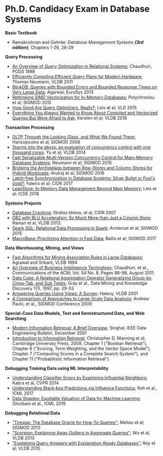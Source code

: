 # Ph.D. Candidacy Exam in Database Systems

**Basic Textbook**

* Ramakrishnan and Gehrke: *Database Management Systems* ***(3rd edition)***, Chapters 1-26, 28-29

**Query Processing**

* [An Overview of Query Optimization in Relational Systems](http://dl.acm.org/citation.cfm?id=275492); Chaudhuri, PODS 1998
* [Efficiently Compiling Efficient Query Plans for Modern Hardware](http://www.vldb.org/pvldb/vol4/p539-neumann.pdf); Thomas Neumann, VLDB 2011
* [BlinkDB: Queries with Bounded Errors and Bounded Response Times on Very Large Data](http://dl.acm.org/citation.cfm?id=2465355);  Agarwal; EuroSys 2013
* [Rethinking SIMD Vectorization for In-Memory Databases](https://dl.acm.org/doi/10.1145/2723372.2747645); Polychroniou et al; SIGMOD 2015
* [How Good Are Query Optimizers, Really?](https://dl.acm.org/doi/10.14778/2850583.2850594); Leis at al; VLD 2015
* [Everything You Always Wanted to Know About Compiled and Vectorized Queries But Were Afraid to Ask](https://dl.acm.org/doi/10.14778/3275366.3284966); Kersten et al; VLDB 2018

**Transaction Processing**

* [OLTP Through the Looking Glass, and What We Found There](https://dl.acm.org/doi/10.1145/1376616.1376713); Harizopoulos et al, SIGMOD 2008
* [Staring into the abyss: an evaluation of concurrency control with one thousand cores](https://dl.acm.org/doi/10.14778/2735508.2735511); Yu et al; VLDB 2014
* [Fast Serializable Multi-Version Concurrency Control for Main-Memory Database Systems](https://dl.acm.org/doi/abs/10.1145/2723372.2749436); Neumann et al; SIGMOD 2015
* [Bridging the Archipelago between Row-Stores and Column-Stores for Hybrid Workloads](https://dl.acm.org/doi/10.1145/2882903.2915231); Arulraj et al; SIGMOD 2016
* [Latch-free Synchronization in Database Systems: Silver Bullet or Fool's Gold?](http://cidrdb.org/cidr2017/papers/p121-faleiro-cidr17.pdf); Faleiro et al; CIDR 2017
* [LeanStore: In-Memory Data Management Beyond Main Memory](https://ieeexplore.ieee.org/abstract/document/8509247); Leis et al; ICDE 2018

**Systems Projects**

* [Database Cracking](http://stratos.seas.harvard.edu/files/IKM_CIDR07.pdf); Stratos Idreos, et al, CIDR 2007
* [DB2 with BLU Acceleration: So Much More than Just a Column Store](https://dl.acm.org/doi/10.14778/2536222.2536233); Raman et al, VLDB 2013.
* [Spark SQL: Relational Data Processing in Spark](https://dl.acm.org/doi/10.1145/2723372.2742797); Armbrust et al; SIGMOD 2015
* [MacroBase: Prioritizing Attention in Fast Data](https://dl.acm.org/doi/10.1145/3035918.3035928); Bailis et al; SIGMOD 2017


**Data Warehousing, Mining, and Views**

* [Fast Algorithms for Mining Association Rules in Large Databases](http://dl.acm.org/citation.cfm?id=672836); Agrawal and Srikant, VLDB 1994
* [An Overview of Business Intelligence Technology](http://cacm.acm.org/magazines/2011/8/114953-an-overview-of-business-intelligence-technology/fulltext); Chaudhuri, et al., Communications of the ACM, Vol. 54 No. 8, Pages 88-98, August 2011.
* [Data Cube: A Relational Aggregation Operator Generalizing Group-by, Cross-Tab, and Sub Totals](http://dl.acm.org/citation.cfm?id=593438); Gray et al., Data Mining and Knowledge Discovery 1(1), 1997, pp. 29-53
* [Answering Queries Using Views: A Survey](http://dl.acm.org/citation.cfm?id=767151); Halevy, VLDB  2001
* [A Comparison of Approaches to Large-Scale Data Analysis](http://database.cs.brown.edu/papers/benchmarks-sigmod09.pdf); Andrew Pavlo, et al., SIGMOD Conference 2009

**Special-Case Data Models, Text and Semistructured Data, and Web Searching**

* [Modern Information Retrieval: A Brief Overview](http://singhal.info/ieee2001.pdf); Singhal, IEEE Data Engineering Bulletin, December 2001
* [Introduction to Information Retrieval](http://nlp.stanford.edu/IR-book/); Christopher D. Manning et al; Cambridge University Press, 2008. Chapter 1 ("Boolean Retrieval"), Chapter 6 ("Scoring, Term Weighting, and the Vector Space Model"), Chapter 7 ("Computing Scores in a Complete Search System"), and Chapter 11 ("Probabilistic Information Retrieval").

**Debugging Training Data using ML Interpretability**
* [Understanding Classifier Errors by Examining Influential Neighbors](https://ieeexplore.ieee.org/document/7299017); Kabra et al, CVPR 2014
* [Understanding Black-box Predictions via Influence Functions](http://proceedings.mlr.press/v70/koh17a/koh17a.pdf); Koh et al., ICML 2017
* [Data Shapley: Equitable Valuation of Data for Machine Learning](http://proceedings.mlr.press/v97/ghorbani19c/ghorbani19c.pdf); Ghorbani et al., ICML 2019

**Debugging Relational Data**
* ["Tiresias: The Database Oracle for How-To Queries"](https://people.cs.umass.edu/~ameli/projects/tiresias/papers/Tiresias.pdf); Meliou et al; SIGMOD 2012
* ["Scorpion: Explaining Away Outliers in Aggregate Queries"](http://www.vldb.org/pvldb/vol6/p553-wu.pdf); Wu et al, VLDB 2013 
* ["Explaining Query Answers with Explanation-Ready Databases"](https://dl.acm.org/doi/10.14778/2856318.2856329); Roy et al; VLDB 2015